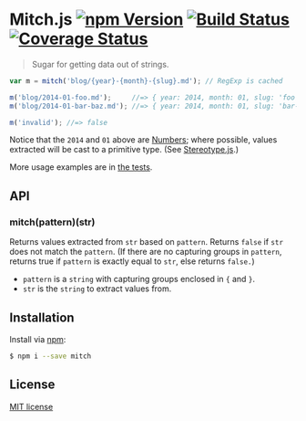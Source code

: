 # Mitch.js [![npm Version](http://img.shields.io/npm/v/mitch.svg?style=flat)](https://www.npmjs.org/package/mitch) [![Build Status](https://img.shields.io/travis/yuanqing/mitch.svg?style=flat)](https://travis-ci.org/yuanqing/mitch) [![Coverage Status](https://img.shields.io/coveralls/yuanqing/mitch.svg?style=flat)](https://coveralls.io/r/yuanqing/mitch)

> Sugar for getting data out of strings.

```js
var m = mitch('blog/{year}-{month}-{slug}.md'); // RegExp is cached

m('blog/2014-01-foo.md');     //=> { year: 2014, month: 01, slug: 'foo' }
m('blog/2014-01-bar-baz.md'); //=> { year: 2014, month: 01, slug: 'bar-baz' }

m('invalid'); //=> false
```

Notice that the `2014` and `01` above are [Numbers](https://developer.mozilla.org/en-US/docs/Web/JavaScript/Reference/Global_Objects/Number); where possible, values extracted will be cast to a primitive type. (See [Stereotype.js](https://github.com/yuanqing/stereotype).)

More usage examples are in [the tests](https://github.com/yuanqing/mitch/blob/master/spec/mitch.spec.js).

## API

### mitch(pattern)(str)

Returns values extracted from `str` based on `pattern`. Returns `false` if `str` does not match the `pattern`. (If there are no capturing groups in `pattern`, returns true if `pattern` is exactly equal to `str`, else returns `false.`)

- `pattern` is a `string` with capturing groups enclosed in `{` and `}`.
- `str` is the `string` to extract values from.

## Installation

Install via [npm](https://www.npmjs.org/package/mitch):

```bash
$ npm i --save mitch
```

## License

[MIT license](https://github.com/yuanqing/mitch/blob/master/LICENSE)
